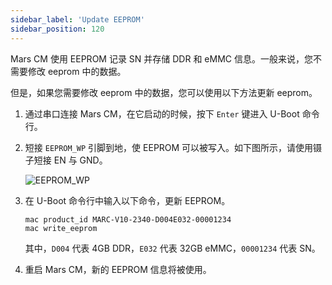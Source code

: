 ```yaml
---
sidebar_label: 'Update EEPROM'
sidebar_position: 120
---
```


Mars CM 使用 EEPROM 记录 SN 并存储 DDR 和 eMMC 信息。一般来说，您不需要修改 eeprom 中的数据。

但是，如果您需要修改 eeprom 中的数据，您可以使用以下方法更新 eeprom。


1. 通过串口连接 Mars CM，在它启动的时候，按下 `Enter` 键进入 U-Boot 命令行。

2. 短接 `EEPROM_WP` 引脚到地，使 EEPROM 可以被写入。如下图所示，请使用镊子短接 EN 与 GND。

    ![EEPROM_WP](/mars-cm/update-eeprom.webp)

3. 在 U-Boot 命令行中输入以下命令，更新 EEPROM。

    ```shell
    mac product_id MARC-V10-2340-D004E032-00001234
    mac write_eeprom
    ```

    其中，`D004` 代表 4GB DDR，`E032` 代表 32GB eMMC，`00001234` 代表 SN。

4. 重启 Mars CM，新的 EEPROM 信息将被使用。
